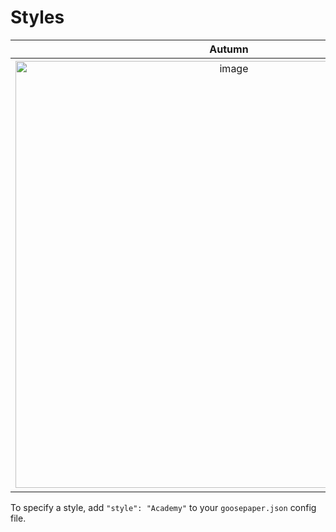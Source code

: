 # Styles


 | Autumn | FifthAvenue | Academy |
|:------:|:-----------:|:-----:|
| <img width="683" alt="image" src="https://user-images.githubusercontent.com/693511/149552479-de5bcc0e-78a2-41c9-a77f-0e0dabbe16e6.png"> | <img width="687" alt="image" src="https://user-images.githubusercontent.com/693511/149553007-0b7daee2-b6ef-40d3-99bd-4810b1f08e8c.png"> | <img width="687" alt="image" src="https://user-images.githubusercontent.com/693511/149553983-183247a4-7610-4819-b502-87c2fa14fb45.png"> |

To specify a style, add `"style": "Academy"` to your `goosepaper.json` config file.